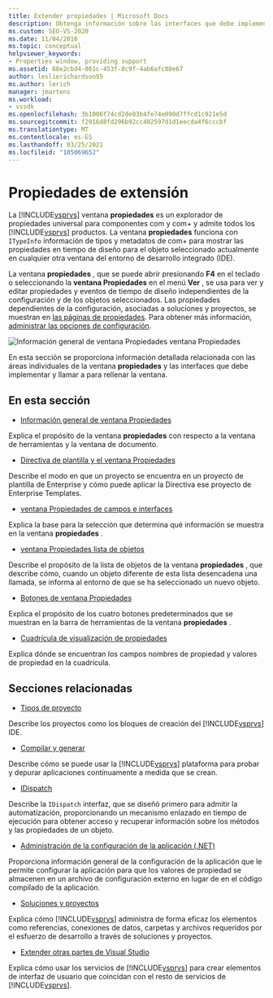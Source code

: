 ```yaml
---
title: Extender propiedades | Microsoft Docs
description: Obtenga información sobre las interfaces que debe implementar y llame a para extender la lista de propiedades en el ventana Propiedades de Visual Studio.
ms.custom: SEO-VS-2020
ms.date: 11/04/2016
ms.topic: conceptual
helpviewer_keywords:
- Properties window, providing support
ms.assetid: 68e2cbd4-861c-453f-8c9f-4ab6afc80e67
author: leslierichardson95
ms.author: lerich
manager: jmartens
ms.workload:
- vssdk
ms.openlocfilehash: 3b1006f74cd2de03b4fe74e090d7ffcd1c921e5d
ms.sourcegitcommit: f2916d8fd296b92cc402597d1d1eecda4f6cccbf
ms.translationtype: MT
ms.contentlocale: es-ES
ms.lasthandoff: 03/25/2021
ms.locfileid: "105069652"
---
```

# <a name="extend-properties"></a>Propiedades de extensión
La [!INCLUDE[vsprvs](../../code-quality/includes/vsprvs_md.md)] ventana **propiedades** es un explorador de propiedades universal para componentes com y com+ y admite todos los [!INCLUDE[vsprvs](../../code-quality/includes/vsprvs_md.md)] productos. La ventana **propiedades** funciona con `ITypeInfo` información de tipos y metadatos de com+ para mostrar las propiedades en tiempo de diseño para el objeto seleccionado actualmente en cualquier otra ventana del entorno de desarrollo integrado (IDE).

 La ventana **propiedades** , que se puede abrir presionando **F4** en el teclado o seleccionando la **ventana Propiedades** en el menú **Ver** , se usa para ver y editar propiedades y eventos de tiempo de diseño independientes de la configuración y de los objetos seleccionados. Las propiedades dependientes de la configuración, asociadas a soluciones y proyectos, se muestran en [las páginas de propiedades](../../extensibility/internals/property-pages.md). Para obtener más información, [administrar las opciones de configuración](../../extensibility/internals/managing-configuration-options.md).

 ![Información general de ventana Propiedades](../../extensibility/internals/media/vspropertieswindow.png "vsPropertiesWindow") ventana Propiedades

 En esta sección se proporciona información detallada relacionada con las áreas individuales de la ventana **propiedades** y las interfaces que debe implementar y llamar a para rellenar la ventana.

## <a name="in-this-section"></a>En esta sección
- [Información general de ventana Propiedades](../../extensibility/internals/properties-window-overview.md)

 Explica el propósito de la ventana **propiedades** con respecto a la ventana de herramientas y la ventana de documento.

- [Directiva de plantilla y el ventana Propiedades](../../extensibility/internals/template-policy-and-the-properties-window.md)

 Describe el modo en que un proyecto se encuentra en un proyecto de plantilla de Enterprise y cómo puede aplicar la Directiva ese proyecto de Enterprise Templates.

- [ventana Propiedades de campos e interfaces](../../extensibility/internals/properties-window-fields-and-interfaces.md)

 Explica la base para la selección que determina qué información se muestra en la ventana **propiedades** .

- [ventana Propiedades lista de objetos](../../extensibility/internals/properties-window-object-list.md)

 Describe el propósito de la lista de objetos de la ventana **propiedades** , que describe cómo, cuando un objeto diferente de esta lista desencadena una llamada, se informa al entorno de que se ha seleccionado un nuevo objeto.

- [Botones de ventana Propiedades](../../extensibility/internals/properties-window-buttons.md)

 Explica el propósito de los cuatro botones predeterminados que se muestran en la barra de herramientas de la ventana **propiedades** .

- [Cuadrícula de visualización de propiedades](../../extensibility/internals/properties-display-grid.md)

 Explica dónde se encuentran los campos nombres de propiedad y valores de propiedad en la cuadrícula.

## <a name="related-sections"></a>Secciones relacionadas
- [Tipos de proyecto](../../extensibility/internals/project-types.md)

 Describe los proyectos como los bloques de creación del [!INCLUDE[vsprvs](../../code-quality/includes/vsprvs_md.md)] IDE.

- [Compilar y generar](../../ide/compiling-and-building-in-visual-studio.md)

 Describe cómo se puede usar la [!INCLUDE[vsprvs](../../code-quality/includes/vsprvs_md.md)] plataforma para probar y depurar aplicaciones continuamente a medida que se crean.

- [IDispatch](/previous-versions/windows/desktop/api/oaidl/nn-oaidl-idispatch)

 Describe la `IDispatch` interfaz, que se diseñó primero para admitir la automatización, proporcionando un mecanismo enlazado en tiempo de ejecución para obtener acceso y recuperar información sobre los métodos y las propiedades de un objeto.

- [Administración de la configuración de la aplicación (.NET)](../../ide/managing-application-settings-dotnet.md)

 Proporciona información general de la configuración de la aplicación que le permite configurar la aplicación para que los valores de propiedad se almacenen en un archivo de configuración externo en lugar de en el código compilado de la aplicación.

- [Soluciones y proyectos](../../ide/solutions-and-projects-in-visual-studio.md)

 Explica cómo [!INCLUDE[vsprvs](../../code-quality/includes/vsprvs_md.md)] administra de forma eficaz los elementos como referencias, conexiones de datos, carpetas y archivos requeridos por el esfuerzo de desarrollo a través de soluciones y proyectos.

- [Extender otras partes de Visual Studio](../../extensibility/extending-other-parts-of-visual-studio.md)

 Explica cómo usar los servicios de [!INCLUDE[vsprvs](../../code-quality/includes/vsprvs_md.md)] para crear elementos de interfaz de usuario que coincidan con el resto de servicios de [!INCLUDE[vsprvs](../../code-quality/includes/vsprvs_md.md)].
